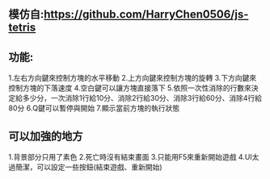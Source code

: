 ## 模仿自:https://github.com/HarryChen0506/js-tetris
## 功能:
1.左右方向鍵來控制方塊的水平移動
2.上方向鍵來控制方塊的旋轉
3.下方向鍵來控制方塊的下落速度
4.空白鍵可以讓方塊直接落下
5.依照一次性消除的行數來決定給多少分，一次消除1行給10分、消除2行給30分、消除3行給60分、消除4行給80分
6.Q鍵可以暫停與開始
7.顯示當前方塊的執行狀態
## 可以加強的地方
1.背景部分只用了素色
2.死亡時沒有結束畫面
3.只能用F5來重新開始遊戲
4.UI太過簡潔，可以設定一些按鈕(結束遊戲、重新開始)
